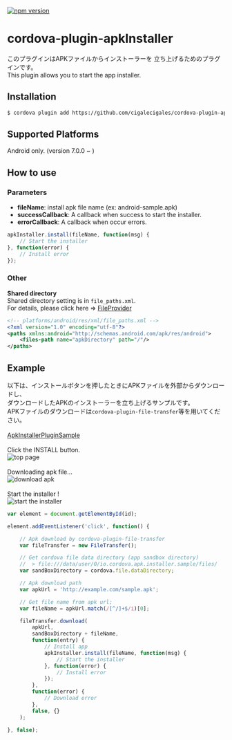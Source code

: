 [![npm version](https://badge.fury.io/js/cordova-plugin-apkinstaller.svg)](https://badge.fury.io/js/cordova-plugin-apkinstaller)

# cordova-plugin-apkInstaller

このプラグインはAPKファイルからインストーラーを
立ち上げるためのプラグインです。<br>
This plugin allows you to start the app installer.<br>

## Installation

```bash
$ cordova plugin add https://github.com/cigalecigales/cordova-plugin-apkInstaller.git
```

## Supported Platforms
Android only. (version 7.0.0 ~ )

## How to use
### Parameters
* **fileName**: install apk file name (ex: android-sample.apk)
* **successCallback**: A callback when success to start the installer.
* **errorCallback**: A callback when occur errors.

```js
apkInstaller.install(fileName, function(msg) {
    // Start the installer
}, function(error) {
    // Install error
});
```

### Other
**Shared directory**<br>
Shared directory setting is in `file_paths.xml`.<br>
For details, please click here => [FileProvider](https://developer.android.com/reference/android/support/v4/content/FileProvider.html)

```xml
<!-- platforms/android/res/xml/file_paths.xml -->
<?xml version="1.0" encoding="utf-8"?>
<paths xmlns:android="http://schemas.android.com/apk/res/android">
    <files-path name="apkDirectory" path="/"/>
</paths>
```

## Example
以下は、インストールボタンを押したときにAPKファイルを外部からダウンロードし、<br>
ダウンロードしたAPKのインストーラーを立ち上げるサンプルです。<br>
APKファイルのダウンロードは`cordova-plugin-file-transfer`等を用いてください。<br>
<br>
[ApkInstallerPluginSample](https://github.com/cigalecigales/ApkInstallerPluginSample)
<br>
<br>
Click the INSTALL button.<br>
![top page](https://github.com/cigalecigales/cordova-plugin-apkInstaller/wiki/images/image01.png)
<br>
<br>
Downloading apk file...<br>
![download apk](https://github.com/cigalecigales/cordova-plugin-apkInstaller/wiki/images/image02.png)
<br>
<br>
Start the installer !<br>
![start the installer](https://github.com/cigalecigales/cordova-plugin-apkInstaller/wiki/images/image04.png)

```js
var element = document.getElementById(id);

element.addEventListener('click', function() {

    // Apk download by cordova-plugin-file-transfer
    var fileTransfer = new FileTransfer();

    // Get cordova file data directory (app sandbox directory)
    //  > file:///data/user/0/io.cordova.apk.installer.sample/files/
    var sandBoxDirectory = cordova.file.dataDirectory;

    // Apk download path
    var apkUrl = 'http://example.com/sample.apk';

    // Get file name from apk url;
    var fileName = apkUrl.match(/[^/]+$/i)[0];

    fileTransfer.download(
        apkUrl,
        sandBoxDirectory + fileName,
        function(entry) {
            // Install app
            apkInstaller.install(fileName, function(msg) {
                // Start the installer
            }, function(error) {
                // Install error
            });
        },
        function(error) {
            // Download error
        },
        false, {}
    );

}, false);
```
